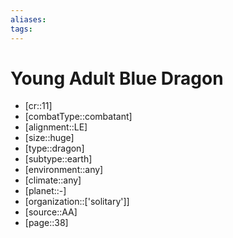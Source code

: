 ```yaml
---
aliases: 
tags: 
---
```


# Young Adult Blue Dragon

- [cr::11]
- [combatType::combatant]
- [alignment::LE]
- [size::huge]
- [type::dragon]
- [subtype::earth]
- [environment::any]
- [climate::any]
- [planet::-]
- [organization::['solitary']]
- [source::AA]
- [page::38]
